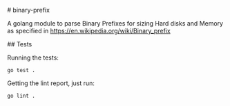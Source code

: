 # binary-prefix

A golang module to parse Binary Prefixes for sizing Hard disks and Memory as
specified in https://en.wikipedia.org/wiki/Binary_prefix

## Tests

Running the tests:

```
go test .
```

Getting the lint report, just run:

```
go lint .
```
